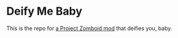 # Deify Me Baby

This is the repo for [a Project Zomboid mod](https://steamcommunity.com/sharedfiles/filedetails/?id=3232884829) that deifies you, baby.
